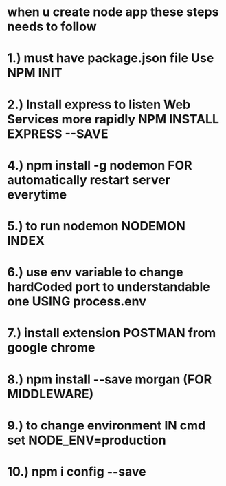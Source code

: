 # when u create node app these steps needs to follow
# 1.) must have package.json file Use NPM INIT 
# 2.) Install express to listen Web Services more rapidly NPM INSTALL EXPRESS --SAVE 
# 4.) npm install -g nodemon FOR automatically restart server everytime 
# 5.) to run nodemon NODEMON INDEX
# 6.) use env variable to change hardCoded port to understandable one USING process.env
# 7.) install extension POSTMAN from google chrome
# 8.) npm install --save morgan (FOR MIDDLEWARE)
# 9.) to change environment IN cmd set NODE_ENV=production
# 10.) npm i config --save  